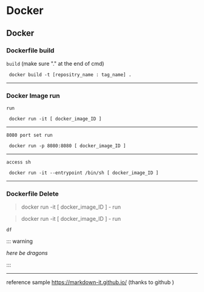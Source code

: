 # Docker 
## Docker
### Dockerfile build

`build` (make sure "." at the end of cmd)

     docker build -t [repositry_name : tag_name] .
     
---     

### Docker Image run

`run`     
     
     docker run -it [ docker_image_ID ]
---
`8080 port set run`     
     
     docker run -p 8080:8080 [ docker_image_ID ]
---
`access sh`     
     
     docker run -it --entrypoint /bin/sh [ docker_image_ID ]
---  
   
### Dockerfile Delete
> docker run -it [ docker_image_ID ]
     - run 

> docker run -it [ docker_image_ID ]
     - run 
   
`df`   
   
::: warning

*here be dragons*

:::


---
reference sample https://markdown-it.github.io/  (thanks to github )